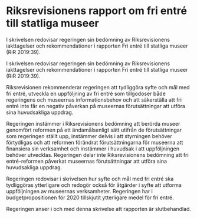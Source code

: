 # Riksrevisionens rapport om fri entré till statliga museer

I skrivelsen redovisar regeringen sin bedömning av Riksrevisionens iakttagelser och rekommendationer i rapporten Fri entré till statliga museer (RiR 2019:39).

I skrivelsen redovisar regeringen sin bedömning av Riksrevisionens iakttagelser och rekommendationer i rapporten Fri entré till statliga museer (RiR 2019:39).

Riksrevisionen rekommenderar regeringen att tydliggöra syfte och mål med fri entré, utveckla en uppföljning av fri entré som tillgodoser både regeringens och museernas informationsbehov och att säkerställa att fri entré inte får en negativ påverkan på museernas förutsättningar att utföra sina huvudsakliga uppdrag.

Regeringen instämmer i Riksrevisionens bedömning att berörda museer genomfört reformen på ett ändamålsenligt sätt utifrån de förutsättningar som regeringen ställt upp, instämmer delvis i att styrningen behöver förtydligas och att reformen förändrat förutsättningarna för museerna att finansiera sin verksamhet och instämmer i huvudsak i att uppföljningen behöver utvecklas. Regeringen delar inte Riksrevisionens bedömning att fri entré-reformen påverkat museernas förutsättningar att utföra sina
huvudsakliga uppdrag.

Regeringen redovisar i skrivelsen hur syfte och mål med fri entré ska tydliggöras ytterligare och redogör också för åtgärder i syfte att utforma uppföljningen av museernas verksamheter. Regeringen har i
budgetpropositionen för 2020 tillskjutit ytterligare medel för fri entré.

Regeringen anser i och med denna skrivelse att rapporten är slutbehandlad.

